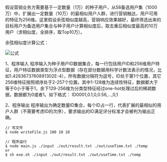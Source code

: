 假设营销业务方需要基于一定数量（1万）的种子用户，从58备选用户集（1000万）中，扩展出一定数量（10万）的最相似用户人群，进行营销触达，用户可用的特征为256维。这里假设余弦相似度越高，营销响应效果越好，最终筛选出来的目标用户为备选用户集合与种子用户计算相似度后，取去重后相似度最高的10万用户（求相似度，全排序，取Top10万）。

余弦相似度计算公式：

![公式](https://bkimg.cdn.bcebos.com/formula/50c51a907a949e8bbdbfa9219ed8bd35.svg)


1、程序输入
程序输入为种子用户ID数据集合，每一行包括用户ID和256维用户特征，用户特征数据类型为浮点型数据（存在部分数据用科学计数法表示的情况，比如1.4283673760891302E-4），所有数据分隔符为逗号，ID处于第1个位置，其它256维特征按照顺序处于2-257个位置。其中1-128维为连续性特征，数据都大于等于0小于等于1，余下129-256维为分类型特征经过one-hot处理过后的稀疏数据，数据都为0或者1。如下格式：
ID0001,0.1,0,0.56,…,0,1

2、程序输出
程序输出为确定数量ID集合，每个ID占一行，代表扩展的最相似的用户人群（不需要考虑ID的次序），要求输出的ID满足评分标准才会被判为输出正确。

```
// 写文件
$ node writeFile.js 100 10 10
```

```
// 程序运行
$ node main.js ./input ./out/result.txt ./out/useTime.txt ./temp
or
$ sh exe.sh ./input ./out/result.txt ./out/useTime.txt ./temp
```
